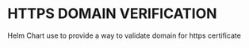 # HTTPS DOMAIN VERIFICATION
 Helm Chart use to provide a way to validate domain for https certificate
 
 